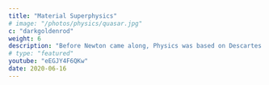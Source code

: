 ```yaml
---
title: "Material Superphysics"
# image: "/photos/physics/quasar.jpg"
c: "darkgoldenrod"
weight: 6
description: "Before Newton came along, Physics was based on Descartes which was based on the 5 Elements. Modern Physics only knows 3 of these 5 Elements which they now call Strong, Weak, and Electromagnetism. The nature of the 2 Elements of Space and Aether are unknown and this is why currently there is no levitation or teleportation technologies. <p class='pt-4 text-lg dark:text-gray-200'>We bring back Descartes' Physics to give a true explanation of Nature so that we can get off this burning planet destroyed by the previous generations.</p>"
# type: "featured"
youtube: "eEGJY4F6QKw"
date: 2020-06-16
---
```




